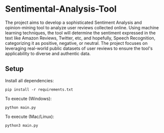 # Sentimental-Analysis-Tool
The project aims to develop a sophisticated Sentiment Analysis and opinion-mining tool to analyze user reviews collected online. Using machine learning techniques, the tool will determine the sentiment expressed in the text like Amazon Reviews, Twitter, etc, and hopefully, Speech Recognition, categorizing it as positive, negative, or neutral. The project focuses on leveraging real-world public datasets of user reviews to ensure the tool's applicability to diverse and authentic data.

## Setup

Install all dependencies: 
```
pip install -r requirements.txt
```

To execute (Windows): 
```
python main.py
```

To execute (Mac/Linux): 
```
python3 main.py
```
